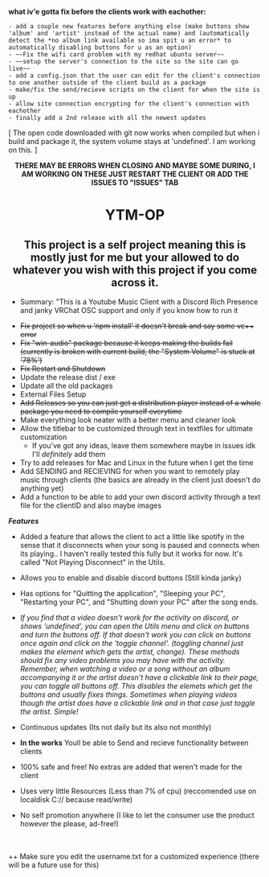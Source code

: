 
**what iv'e gotta fix before the clients work with eachother:**

    - add a couple new features before anything else (make buttons show 'album' and 'artist' instead of the actual name) and (automatically detect the *no album link available so ima spit u an error* to automatically disabling buttons for u as an option)
    - ~~Fix the wifi card problem with my redhat ubuntu server~~
    - ~~setup the server's connection to the site so the site can go live~~
    - add a config.json that the user can edit for the client's connection to one another outside of the client build as a package
    - make/fix the send/recieve scripts on the client for when the site is up
    - allow site connection encrypting for the client's connection with eachother
    - finally add a 2nd release with all the newest updates

[ The open code downloaded with git now works when compiled but when i build and package it, the system volume stays at 'undefined'. I am working on this. ]

<center>
<b>THERE MAY BE ERRORS WHEN CLOSING AND MAYBE SOME DURING, I AM WORKING ON THESE JUST RESTART THE CLIENT OR ADD THE ISSUES TO "ISSUES" TAB</b>

# YTM-OP
## This project is a self project meaning this is mostly just for me but your allowed to do whatever you wish with this project if you come across it.</center>


* Summary: "This is a Youtube Music Client with a Discord Rich Presence and janky VRChat OSC support and only if you know how to run it








- ~~Fix project so when u 'npm install' it doesn't break and say some vc++ error~~
- ~~Fix "win-audio" package because it keeps making the builds fail (currently is broken with current build, the "System Volume" is stuck at '78%')~~
- ~~Fix Restart and Shutdown~~
- Update the release dist / exe
- Update all the old packages
- External Files Setup
- <s>Add Releases so you can just get a distribution player instead of a whole package you need to compile yourself everytime</s>
- Make everything look neater with a better menu and cleaner look
- Allow the titlebar to be customized through text in textfiles for ultimate customization
    - If you've got any ideas, leave them somewhere maybe in issues idk I'll *definitely* add them
- Try to add releases for Mac and Linux in the future when I get the time
- Add SENDING and RECIEVING for when you want to remotely play music through clients (the basics are already in the client just doesn't do anything yet)
- Add a function to be able to add your own discord activity through a text file for the clientID and also maybe images

***Features***
- Added a feature that allows the client to act a little like spotify in the sense that it disconnects when your song is paused and connects when its playing.. I haven't really tested this fully but it works for now. It's called "Not Playing Disconnect" in the Utils.
- Allows you to enable and disable discord buttons (Still kinda janky)
- Has options for "Quitting the application", "Sleeping your PC", "Restarting your PC", and "Shutting down your PC" after the song ends.

- *If you find that a video doesn't work for the activity on discord, or shows 'undefined', you can open the Utils menu and click on buttons and turn the buttons off. If that doesn't work you can click on buttons once again and click on the 'toggle channel'. (toggling channel just makes the element which gets the artist, change). These methods should fix any video problems you may have with the activity. Remember, when watching a video or a song without an album accompanying it or the artist doesn't have a clickable link to their page, you can toggle all buttons off. This disables the elemets which get the buttons and usually fixes things. Sometimes when playing videos though the artist does have a clickable link and in that case just toggle the artist. Simple!*

- Continuous updates (Its not daily but its also not monthly)
- **In the works** Youll be able to Send and recieve functionality between clients
- 100% safe and free! No extras are added that weren't made for the client
- Uses very little Resources (Less than 7% of cpu) (reccomended use on localdisk C:// because read/write)
- No self promotion anywhere (I like to let the consumer use the product however the please, ad-free!)

</center>
</br>
</br>
++ Make sure you edit the username.txt for a customized experience (there will be a future use for this)
